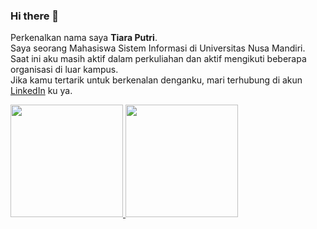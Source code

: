 ### Hi there 👋

Perkenalkan nama saya **Tiara Putri**.<br>
Saya seorang Mahasiswa Sistem Informasi di Universitas Nusa Mandiri.<br>
Saat ini aku masih aktif dalam perkuliahan dan aktif mengikuti beberapa organisasi di luar kampus.<br>
Jika kamu tertarik untuk berkenalan denganku, mari terhubung di akun [LinkedIn](www.linkedin.com/in/tiara-putri-b992431b8) ku ya.
<p align="left">
<a href="https://github.com/natiarap">
  <img height="180em" src="https://github-readme-stats-eight-theta.vercel.app/api?username=penuliscode&show_icons=true&theme=algolia&include_all_commits=true&count_private=true"/>
  <img height="180em" src="https://github-readme-stats-eight-theta.vercel.app/api/top-langs/?username=penuliscode&layout=compact&theme=algolia"/>
</a>
</p>
